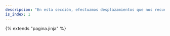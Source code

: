 ```yaml
---
descripcion: "En esta sección, efectuamos desplazamientos que nos recuerdan a diferentes animales."
is_index: 1
---
```

{% extends "pagina.jinja" %}
